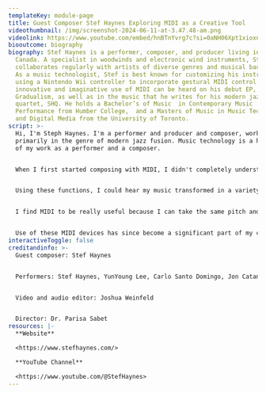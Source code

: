 ```yaml
---
templateKey: module-page
title: Guest Composer Stef Haynes Exploring MIDI as a Creative Tool
videothumbnail: /img/screenshot-2024-06-11-at-3.47.48-am.png
videolink: https://www.youtube.com/embed/hnBTnYvrg7c?si=0aNH06Xpt1xioxnD
biooutcome: biography
biography: Stef Haynes is a performer, composer, and producer living in Toronto,
  Canada. A specialist in woodwinds and electronic wind instruments, Stef
  collaborates regularly with artists of diverse genres and musical backgrounds.
  As a music technologist, Stef is best known for customizing his instruments by
  using a Nintendo Wii controller to incorporate gestural MIDI control. His
  innovative and imaginative use of MIDI can be heard on his debut EP,
  Gradualism, as well as in the music that he writes for his modern jazz fusion
  quartet, SHQ. He holds a Bachelor’s of Music  in Contemporary Music
  Performance from Humber College,  and a Masters of Music in Music Technology
  and Digital Media from the University of Toronto.
script: >-
  Hi, I'm Steph Haynes. I'm a performer and producer and composer, working
  primarily in the genre of modern jazz fusion. Music technology is a huge part
  of my work as a performer and a composer.


  When I first started composing with MIDI, I didn't completely understand what it is or how it works. I was doing a lot of my composition in either Sibelius or in Logic Pro, and eventually I discovered that I could export my work from Sibelius as MIDI and open it in Logic. This was awesome for a couple of reasons. For one thing, it was great to hear my work played back on Logic's incredible virtual instruments, but more importantly, I began to explore Logic's MIDI transform functions. Instead of experimenting in Sibelius, I started doing it in Logic because Logic has a different set of MIDI transform functions that are a little bit less geared toward creating sheet music and a little bit more geared toward creative music experimentation.


  Using these functions, I could hear my music transformed in a variety of different ways, such as in reverse or completely flipped upside down. These transformations gave me a different perspective on my music that inspired me to take my music in directions that I hadn't considered before. I also began experimenting with Logic's MIDI effects, such as the arpeggiator, the note repeater, the transposer, and the chord trigger. So I'm a saxophone player first and foremost, so a lot of my compositions are melody first, and sometimes it can be difficult to come up with harmony for these melodies, and a way that I like to do that is I like to use a MIDI device such as a chord trigger or a note repeater that transposes notes in a certain way and helps me come up with harmonies that way. These MIDI effects and MIDI transform functions exist in other DAWs as well, but Logic was the one that I had, so that's the one that I used.


  I find MIDI to be really useful because I can take the same pitch and rhythmic material and run it through different sound libraries or synthesizers and see what works best in my composition. I was working on a project where I recorded a performer playing a keyboard part in MIDI, and then I was able to, in post, change the sound of that instrument to something different. The other thing that I was able to do that worked really well in this composition was I was able to take the pitch information and snap it to a whole new tonality and also run that through an arpeggiator, so that the chords were now a moving line that sounded really interesting in the music. These kinds of manipulations are only possible through the use of MIDI. 


  Use of these MIDI devices has since become a significant part of my composition process because of the way that they can transform my musical ideas into something wholly new, yet still original and true to my artistic vision.
interactiveToggle: false
creditandinfo: >-
  Guest composer: Stef Haynes


  Performers: Stef Haynes, YunYoung Lee, Carlo Santo Domingo, Jon Catanus, Kristine Buerano


  Video and audio editor: Joshua Weinfeld


  Director: Dr. Parisa Sabet
resources: |-
  **Website**

  <https://www.stefhaynes.com/>

  **YouTube Channel**

  <https://www.youtube.com/@StefHaynes>
---
```

